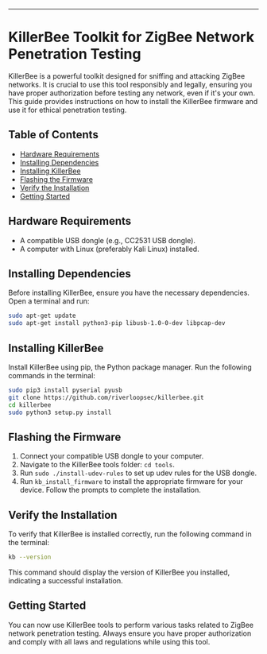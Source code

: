 

---

# KillerBee Toolkit for ZigBee Network Penetration Testing

KillerBee is a powerful toolkit designed for sniffing and attacking ZigBee networks. It is crucial to use this tool responsibly and legally, ensuring you have proper authorization before testing any network, even if it's your own. This guide provides instructions on how to install the KillerBee firmware and use it for ethical penetration testing.

## Table of Contents

- [Hardware Requirements](#hardware-requirements)
- [Installing Dependencies](#installing-dependencies)
- [Installing KillerBee](#installing-killerbee)
- [Flashing the Firmware](#flashing-the-firmware)
- [Verify the Installation](#verify-the-installation)
- [Getting Started](#getting-started)

## Hardware Requirements

- A compatible USB dongle (e.g., CC2531 USB dongle).
- A computer with Linux (preferably Kali Linux) installed.

## Installing Dependencies

Before installing KillerBee, ensure you have the necessary dependencies. Open a terminal and run:

```bash
sudo apt-get update
sudo apt-get install python3-pip libusb-1.0-0-dev libpcap-dev
```

## Installing KillerBee

Install KillerBee using pip, the Python package manager. Run the following commands in the terminal:

```bash
sudo pip3 install pyserial pyusb
git clone https://github.com/riverloopsec/killerbee.git
cd killerbee
sudo python3 setup.py install
```

## Flashing the Firmware

1. Connect your compatible USB dongle to your computer.
2. Navigate to the KillerBee tools folder: `cd tools`.
3. Run `sudo ./install-udev-rules` to set up udev rules for the USB dongle.
4. Run `kb_install_firmware` to install the appropriate firmware for your device. Follow the prompts to complete the installation.

## Verify the Installation

To verify that KillerBee is installed correctly, run the following command in the terminal:

```bash
kb --version
```

This command should display the version of KillerBee you installed, indicating a successful installation.

## Getting Started

You can now use KillerBee tools to perform various tasks related to ZigBee network penetration testing. Always ensure you have proper authorization and comply with all laws and regulations while using this tool.

